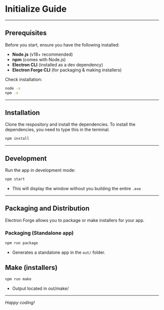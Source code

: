 # Initialize Guide
---
## **Prerequisites**

Before you start, ensure you have the following installed:

- **Node.js** (v18+ recommended)  
- **npm** (comes with Node.js)  
- **Electron CLI** (installed as a dev dependency)  
- **Electron Forge CLI** (for packaging & making installers)

Check installation:
```bash
node -v
npm -v
```
---
## Installation
Clone the respository and install the dependencies. To install the dependencies, you need to type this in the terminal. 
```bash
npm install
```
---
## Development
Run the app in development mode:
```bash
npm start
```
- This will display the window without you building the entire ``.exe``
---
## Packaging and Distribution
Electron Forge allows you to package or make installers for your app.

### Packaging (Standalone app)
```bash
npm run package
```
- Generates a standalone app in the ``out/`` folder.

## Make (installers)
```bash
npm run make
```
- Output located in out/make/
---
*Happy coding!*